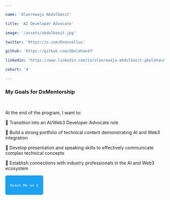 ```yaml
---

name: 'Olanrewaju Abdulbasit'

title: 'AI Developer Advocate'

image: '/assets/abdulbasit.jpg'

twitter: 'https://x.com/0xexcellus'

github: 'https://github.com/Gbolahan43'

linkedin: 'https://www.linkedin.com/in/olanrewaju-abdulbasit-gbolahan/'

cohort: '4'

---
```


<div>

<h3>My Goals for DxMentorship</h3> <br/>

At the end of the program, I want to: <br/>

📌 Transition into an AI/Web3 Developer Advocate role <br/>

📌 Build a strong portfolio of technical content demonstrating AI and Web3 integration <br/>

📌 Develop presentation and speaking skills to effectively communicate complex technical concepts <br/>

📌 Establish connections with industry professionals in the AI and Web3 ecosystem <br/>

<a href="https://x.com/0xexcellus" target="_blank">

  <button style="padding: 10px 15px; background: #1DA1F2; color: white; border: none; border-radius: 5px; cursor: pointer;">

    Reach Me on X

  </button>

</a>

</div>
